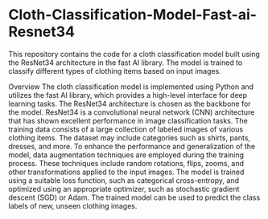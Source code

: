 # Cloth-Classification-Model-Fast-ai-Resnet34
This repository contains the code for a cloth classification model built using the ResNet34 architecture in the fast AI library. The model is trained to classify different types of clothing items based on input images.

Overview
The cloth classification model is implemented using Python and utilizes the fast AI library, which provides a high-level interface for deep learning tasks.
The ResNet34 architecture is chosen as the backbone for the model. ResNet34 is a convolutional neural network (CNN) architecture that has shown excellent performance in image classification tasks.
The training data consists of a large collection of labeled images of various clothing items. The dataset may include categories such as shirts, pants, dresses, and more.
To enhance the performance and generalization of the model, data augmentation techniques are employed during the training process. These techniques include random rotations, flips, zooms, and other transformations applied to the input images.
The model is trained using a suitable loss function, such as categorical cross-entropy, and optimized using an appropriate optimizer, such as stochastic gradient descent (SGD) or Adam.
The trained model can be used to predict the class labels of new, unseen clothing images.
